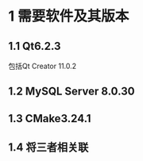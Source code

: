 # 1 需要软件及其版本

## 1.1 Qt6.2.3

包括Qt Creator 11.0.2

## 1.2 MySQL Server 8.0.30

## 1.3 CMake3.24.1

## 1.4 将三者相关联